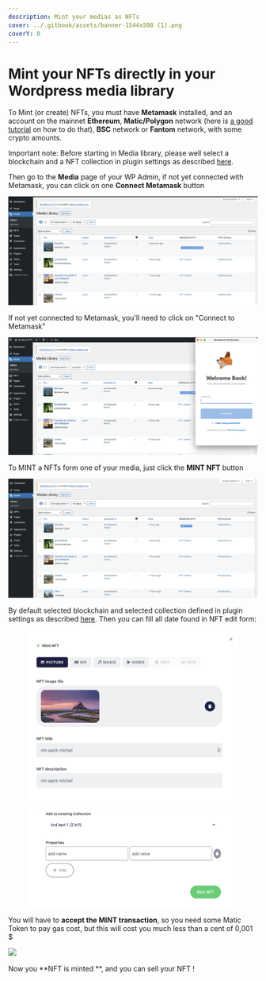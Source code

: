 ```yaml
---
description: Mint your medias as NFTs
cover: ../.gitbook/assets/banner-1544x500 (1).png
coverY: 0
---
```


# Mint your NFTs directly in your Wordpress media library

To Mint (or create) NFTs, you must have **Metamask** installed, and an account on the mainnet **Ethereum**, **Matic/Polygon** network (here is [a good tutorial](https://medium.com/stakingbits/setting-up-metamask-for-polygon-matic-network-838058f6d844) on how to do that), **BSC** network or **Fantom** network, with some crypto amounts.

Important note: Before starting in Media library, please well select a blockchain and a NFT collection in plugin settings as described [here](settings.md).

Then go to the **Media** page of your WP Admin, if not yet connected with Metamask, you can click on one **Connect Metamask** button

![](<../.gitbook/assets/Screenshot 2021-05-20 at 15.16.20.png>)

If not yet connected to Metamask, you'll need to click on "Connect to Metamask"

![](<../.gitbook/assets/Screenshot 2021-05-20 at 15.19.21.png>)

To MINT a NFTs form one of your media, just click the **MINT NFT** button

![](<../.gitbook/assets/Screenshot 2021-05-20 at 15.20.14.png>)

By default selected blockchain and selected collection defined in plugin settings as described [here](settings.md). Then you can fill all date found in NFT edit form:

<figure><img src="../.gitbook/assets/Screenshot 2023-05-04 at 19.00.43.png" alt=""><figcaption></figcaption></figure>

<figure><img src="../.gitbook/assets/Screenshot 2023-05-04 at 19.01.14.png" alt=""><figcaption></figcaption></figure>

You will have to **accept the MINT transaction**, so you need some Matic Token to pay gas cost, but this will cost you much less than a cent of 0,001 $

![](../.gitbook/assets/4\_minting.png)

Now you \*\*NFT is minted \*\*, and you can sell your NFT !&#x20;
